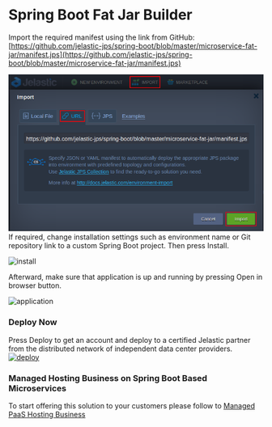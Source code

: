 # Spring Boot Fat Jar Builder

Import the required manifest using the link from GitHub:
[https://github.com/jelastic-jps/spring-boot/blob/master/microservice-fat-jar/manifest.jps](https://github.com/jelastic-jps/spring-boot/blob/master/microservice-fat-jar/manifest.jps)

![import manifest](../images/import.png)
If required, change installation settings such as environment name or Git repository link to a custom Spring Boot project. Then press Install.

![install](/home/lwo/Documents/gitlab/spring-boot/images/install.png) 

Afterward, make sure that application is up and running by pressing Open in browser button. 

![application](/home/lwo/Documents/gitlab/spring-boot/images/application.png) 

### Deploy Now

Press Deploy to get an account and deploy to a certified Jelastic partner from the distributed network of independent data center providers.
[![deploy](/home/lwo/Documents/gitlab/spring-boot/images/deploy-to-jelastic.png)](https://jelastic.com/install-application/?manifest=https://raw.githubusercontent.com/jelastic-jps/spring-boot/master/microservice-fat-jar/manifest.jps) 

### Managed Hosting Business on Spring Boot Based Microservices

To start offering this solution to your customers please follow to [Managed PaaS Hosting Business](https://jelastic.com/apaas/) 